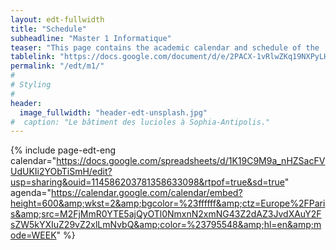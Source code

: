 ```yaml
---
layout: edt-fullwidth
title: "Schedule"
subheadline: "Master 1 Informatique"
teaser: "This page contains the academic calendar and schedule of the  <i>Computer Science</i> program."
tablelink: "https://docs.google.com/document/d/e/2PACX-1vRlwZKq19NXPyLH9fJuTE9Kgiamfsp6yYv-5J4tZJttHvfX6Y2pc8HJlVHFTI1HsygHfECmP1MBy22i/pub?embedded=true"
permalink: "/edt/m1/"
#
# Styling
#
header:
  image_fullwidth: "header-edt-unsplash.jpg"
#  caption: "Le bâtiment des lucioles à Sophia-Antipolis."
---
```



{% include page-edt-eng calendar="https://docs.google.com/spreadsheets/d/1K19C9M9a_nHZSacFVUdUKIi2YObTiSmH/edit?usp=sharing&ouid=114586203781358633098&rtpof=true&sd=true" agenda="https://calendar.google.com/calendar/embed?height=600&amp;wkst=2&amp;bgcolor=%23ffffff&amp;ctz=Europe%2FParis&amp;src=M2FjMmR0YTE5ajQyOTl0NmxnN2xmNG43Z2dAZ3JvdXAuY2FsZW5kYXIuZ29vZ2xlLmNvbQ&amp;color=%23795548&amp;hl=en&amp;mode=WEEK" %}
